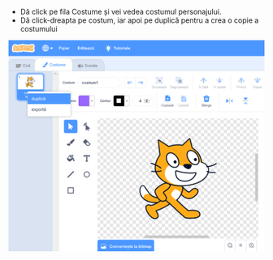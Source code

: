 - Dă click pe fila Costume și vei vedea costumul personajului.
- Dă click-dreapta pe costum, iar apoi pe duplică pentru a crea o copie a costumului

![costum-duplicat](images/duplicate-costume.png)
